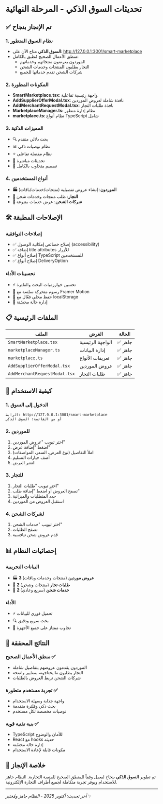 # تحديثات السوق الذكي - المرحلة النهائية

## ✅ تم الإنجاز بنجاح

### 1. نظام السوق المتطور
- **السوق الذكي** متاح الآن على: http://127.0.0.1:3001/smart-marketplace
- منطق الأعمال الصحيح مُطبق بالكامل:
  - الموردون يعرضون منتجاتهم وخدماتهم
  - التجار يطلبون المنتجات وخدمات الشحن
  - شركات الشحن تقدم خدماتها للجميع

### 2. المكونات المطورة
- **SmartMarketplace.tsx**: واجهة رئيسية تفاعلية
- **AddSupplierOfferModal.tsx**: نافذة شاملة لعروض الموردين
- **AddMerchantRequestModal.tsx**: نافذة طلبات التجار
- **MarketplaceManager.ts**: نظام إدارة متطور
- **marketplace.ts**: نظام أنواع TypeScript شامل

### 3. المميزات الذكية
- 🔍 بحث دلالي متقدم
- 📊 نظام توصيات ذكي
- ⭐ نظام مفضلة تفاعلي
- 🔄 تحديثات مباشرة
- 📱 تصميم متجاوب بالكامل

### 4. أنواع المستخدمين
- **🏭 الموردون**: إنشاء عروض تفصيلية (منتجات/خدمات/باقات)
- **🏪 التجار**: طلب منتجات وخدمات شحن
- **🚚 شركات الشحن**: عرض خدمات متنوعة

## 🛠️ الإصلاحات المطبقة

### إصلاحات التوافقية
- ✅ إصلاح خصائص إمكانية الوصول (accessibility)
- ✅ إضافة title attributes للأزرار
- ✅ إصلاح أنواع TypeScript للمستخدمين
- ✅ إصلاح أنواع DeliveryOption

### تحسينات الأداء
- ⚡ تحسين خوارزميات البحث والفلترة
- 🎨 رسوم متحركة سلسة مع Framer Motion
- 💾 حفظ محلي فعّال مع localStorage
- 🔄 إدارة حالة محسّنة

## 📋 الملفات الرئيسية

| الملف | الغرض | الحالة |
|-------|--------|---------|
| `SmartMarketplace.tsx` | الواجهة الرئيسية | ✅ جاهز |
| `marketplaceManager.ts` | إدارة البيانات | ✅ جاهز |
| `marketplace.ts` | تعريفات الأنواع | ✅ جاهز |
| `AddSupplierOfferModal.tsx` | عروض الموردين | ✅ جاهز |
| `AddMerchantRequestModal.tsx` | طلبات التجار | ✅ جاهز |

## 🚀 كيفية الاستخدام

### 1. الدخول إلى السوق
```
الرابط: http://127.0.0.1:3001/smart-marketplace
أو من القائمة: السوق الذكي
```

### 2. للموردين
1. اختر تبويب "عروض الموردين"
2. اضغط "إضافة عرض"
3. املأ التفاصيل (نوع العرض، السعر، المواصفات)
4. أضف خيارات التسليم
5. انشر العرض

### 3. للتجار
1. اختر تبويب "طلبات التجار"
2. تصفح العروض أو اضغط "إضافة طلب"
3. حدد المتطلبات والميزانية
4. استقبل العروض من الموردين

### 4. لشركات الشحن
1. اختر تبويب "خدمات الشحن"
2. تصفح الطلبات
3. قدم عروض شحن تنافسية

## 📊 إحصائيات النظام

### البيانات التجريبية
- 🏭 **3 عروض موردين** (منتجات وخدمات وباقات)
- 🏪 **2 طلبات تجار** (منتجات وشحن)
- 🚚 **2 خدمات شحن** (سريع وعادي)

### الأداء
- ⚡ تحميل فوري للبيانات
- 🔍 بحث سريع ودقيق
- 📱 تجاوب ممتاز على جميع الأجهزة

## 🎯 النتائج المحققة

### منطق الأعمال الصحيح ✅
- الموردون يقدمون عروضهم بتفاصيل شاملة
- التجار يطلبون ما يحتاجونه بمعايير واضحة
- شركات الشحن تربط العروض بالطلبات

### تجربة مستخدم متطورة ✅
- واجهة جذابة وسهلة الاستخدام
- بحث ذكي وفلترة متقدمة
- توصيات مخصصة لكل مستخدم

### بنية تقنية قوية ✅
- TypeScript للأمان والوضوح
- React مع hooks حديثة
- إدارة حالة محسّنة
- مكونات قابلة لإعادة الاستخدام

## 🎉 خلاصة الإنجاز

تم تطوير **السوق الذكي** بنجاح ليعمل وفقاً للمنطق الصحيح للمنصة التجارية. النظام جاهز للاستخدام ويوفر تجربة متكاملة لجميع أطراف التجارة الإلكترونية.

---

*آخر تحديث: أكتوبر 2025 - النظام جاهز ومُختبر* ✨